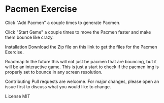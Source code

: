 # Pacmen Exercise

Click "Add Pacmen" a couple times to generate Pacmen.

Click "Start Game" a couple times to move the Pacmen faster and make them bounce like crazy.



Installation
Download the Zip file on this link to get the files for the Pacmen Exercise.

Roadmap
In the future this will not just be pacmen that are bouncing, but it will be an interactive game. This is just a start to check if the pacmen img is properly set to bounce in any screen resolution.

Contributing
Pull requests are welcome. For major changes, please open an issue first to discuss what you would like to change.

License
MIT